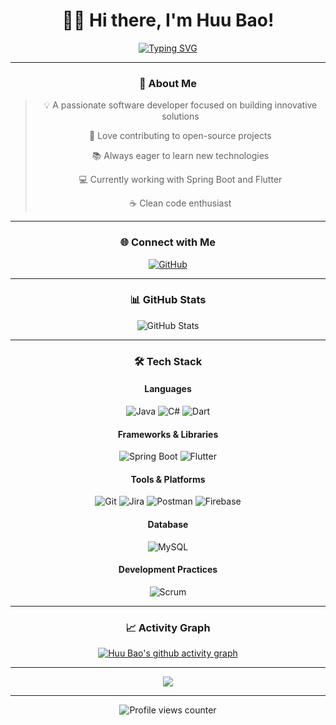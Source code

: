 <div align="center">
  
# 👨‍💻 Hi there, I'm Huu Bao! 

[![Typing SVG](https://readme-typing-svg.herokuapp.com?font=Fira+Code&pause=1000&color=00FF00&width=435&lines=A+Passionate+Software+Developer;Always+Learning+New+Things)](https://git.io/typing-svg)

---

### 🚀 About Me

> 💡 A passionate software developer focused on building innovative solutions
> 
> 🌟 Love contributing to open-source projects
> 
> 📚 Always eager to learn new technologies
> 
> 💻 Currently working with Spring Boot and Flutter
> 
> ☕ Clean code enthusiast

---

### 🌐 Connect with Me

[![GitHub](https://img.shields.io/badge/GitHub-100000?style=for-the-badge&logo=github&logoColor=white)](https://github.com/nguyenhuubao20)

---

### 📊 GitHub Stats

<p align="center">
  <img src="https://github-readme-stats.vercel.app/api?username=nguyenhuubao20&show_icons=true&theme=radical" alt="GitHub Stats" />
</p>

---

### 🛠️ Tech Stack

#### Languages
![Java](https://img.shields.io/badge/Java-ED8B00?style=for-the-badge&logo=openjdk&logoColor=white)
![C#](https://img.shields.io/badge/C%23-239120?style=for-the-badge&logo=c-sharp&logoColor=white)
![Dart](https://img.shields.io/badge/Dart-0175C2?style=for-the-badge&logo=dart&logoColor=white)

#### Frameworks & Libraries
![Spring Boot](https://img.shields.io/badge/Spring_Boot-6DB33F?style=for-the-badge&logo=spring&logoColor=white)
![Flutter](https://img.shields.io/badge/Flutter-02569B?style=for-the-badge&logo=flutter&logoColor=white)

#### Tools & Platforms
![Git](https://img.shields.io/badge/Git-F05032?style=for-the-badge&logo=git&logoColor=white)
![Jira](https://img.shields.io/badge/Jira-0052CC?style=for-the-badge&logo=jira&logoColor=white)
![Postman](https://img.shields.io/badge/Postman-FF6C37?style=for-the-badge&logo=postman&logoColor=white)
![Firebase](https://img.shields.io/badge/Firebase-FFCA28?style=for-the-badge&logo=firebase&logoColor=black)

#### Database
![MySQL](https://img.shields.io/badge/MySQL-005C84?style=for-the-badge&logo=mysql&logoColor=white)

#### Development Practices
![Scrum](https://img.shields.io/badge/Scrum-009FDA?style=for-the-badge&logo=scrumalliance&logoColor=white)

---

### 📈 Activity Graph
[![Huu Bao's github activity graph](https://github-readme-activity-graph.vercel.app/graph?username=nguyenhuubao20&theme=react-dark)](https://github.com/ashutosh00710/github-readme-activity-graph)

---

![](https://quotes-github-readme.vercel.app/api?type=horizontal&theme=radical)

---

<img src="https://komarev.com/ghpvc/?username=nguyenhuubao20&color=blueviolet" alt="Profile views counter" />

</div>
